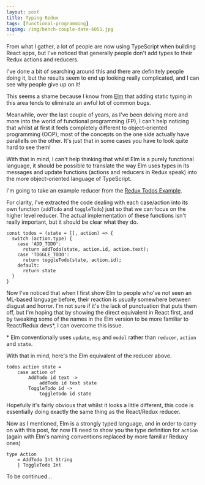 ```yaml
---
layout: post
title: Typing Redux
tags: [functional-programming]
bigimg: /img/bench-couple-date-6051.jpg
---
```


From what I gather, a lot of people are now using TypeScript when building React apps, but I've noticed that generally people don't add types to their Redux actions and reducers.

I've done a bit of searching around this and there are definitely people doing it, but the results seem to end up looking really complicated, and I can see why people give up on it!

This seems a shame because I know from [Elm](https://elm-lang.org/) that adding static typing in this area tends to eliminate an awful lot of common bugs.

Meanwhile, over the last couple of years, as I've been delving more and more into the world of functional programming (FP), I can't help noticing that whilst at first it feels completely different to object-oriented programming (OOP), most of the concepts on the one side actually have parallells on the other. It's just that in some cases you have to look quite hard to see them!

With that in mind, I can't help thinking that whilst Elm is a purely functional language, it should be possible to translate the way Elm uses types in its messages and update functions (actions and reducers in Redux speak) into the more object-oriented language of TypeScript.

I'm going to take an example reducer from the [Redux Todos Example](https://github.com/reduxjs/redux/tree/master/examples/todos).

For clarity, I've extracted the code dealing with each case/action into its own function (`addTodo` and `toggleTodo`) just so that we can focus on the higher level reducer. The actual implementation of these functions isn't really important, but it should be clear what they do.

```
const todos = (state = [], action) => {
  switch (action.type) {
    case 'ADD_TODO':
      return addTodo(state, action.id, action.text);
    case 'TOGGLE_TODO':
      return toggleTodo(state, action.id);
    default:
      return state
  }
}
```

Now I've noticed that when I first show Elm to people who've not seen an ML-based language before, their reaction is usually somewhere between disgust and horror. I'm not sure if it's the lack of punctuation that puts them off, but I'm hoping that by showing the direct equivalent in React first, and by tweaking some of the names in the Elm version to be more familiar to React/Redux devs\*, I can overcome this issue.

\* Elm conventionally uses `update`, `msg` and `model` rather than `reducer`, `action` and `state`.

With that in mind, here's the Elm equivalent of the reducer above.

```
todos action state =
    case action of
        AddTodo id text ->
            addTodo id text state
        ToggleTodo id ->
            toggleTodo id state
```

Hopefully it's fairly obvious that whilst it looks a little different, this code is essentially doing exactly the same thing as the React/Redux reducer.

Now as I mentioned, Elm is a strongly typed language, and in order to carry on with this post, for now I'll need to show you the type definition for `action` (again with Elm's naming conventions replaced by more familiar Reduxy ones)

```
type Action
    = AddTodo Int String
    | ToggleTodo Int
```

To be continued...
